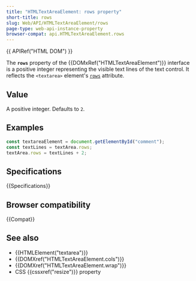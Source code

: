 ```yaml
---
title: "HTMLTextAreaElement: rows property"
short-title: rows
slug: Web/API/HTMLTextAreaElement/rows
page-type: web-api-instance-property
browser-compat: api.HTMLTextAreaElement.rows
---
```


{{ APIRef("HTML DOM") }}

The **`rows`** property of the {{DOMxRef("HTMLTextAreaElement")}} interface is a positive integer representing the visible text lines of the text control. It reflects the `<textarea>` element's [`rows`](/en-US/docs/Web/HTML/Element/textarea#rows) attribute.

## Value

A positive integer. Defaults to `2`.

## Examples

```js
const textareaElement = document.getElementById("comment");
const textLines = textArea.rows;
textArea.rows = textLines + 2;
```

## Specifications

{{Specifications}}

## Browser compatibility

{{Compat}}

## See also

- {{HTMLElement("textarea")}}
- {{DOMXref("HTMLTextAreaElement.cols")}}
- {{DOMXref("HTMLTextAreaElement.wrap")}}
- CSS {{cssxref("resize")}} property
